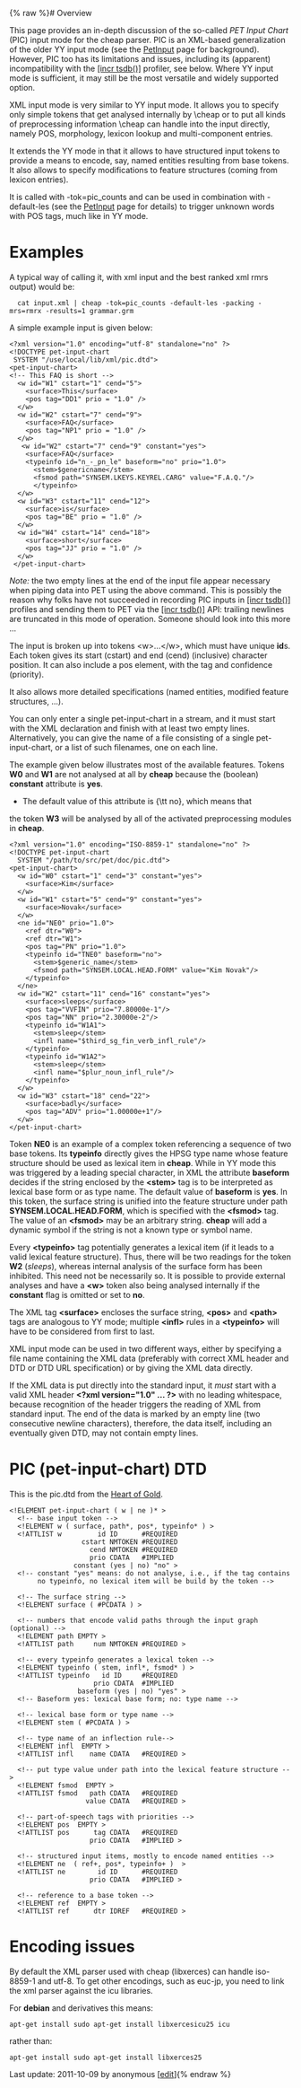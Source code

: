 {% raw %}# Overview

This page provides an in-depth discussion of the so-called *PET Input
Chart* (PIC) input mode for the cheap parser. PIC is an XML-based
generalization of the older YY input mode (see the [PetInput](../PetInput)
page for background). However, PIC too has its limitations and issues,
including its (apparent) incompatibility with the [\[incr
tsdb()\]](http://www.delph-in.net/itsdb) profiler, see below. Where YY
input mode is sufficient, it may still be the most versatile and widely
supported option.

XML input mode is very similar to YY input mode. It allows you to
specify only simple tokens that get analysed internally by \\cheap or to
put all kinds of preprocessing information \\cheap can handle into the
input directly, namely POS, morphology, lexicon lookup and
multi-component entries.

It extends the YY mode in that it allows to have structured input tokens
to provide a means to encode, say, named entities resulting from base
tokens. It also allows to specify modifications to feature structures
(coming from lexicon entries).

It is called with -tok=pic\_counts and can be used in combination with
-default-les (see the [PetInput](../PetInput) page for details) to trigger
unknown words with POS tags, much like in YY mode.

# Examples

A typical way of calling it, with xml input and the best ranked xml rmrs
output) would be:

      cat input.xml | cheap -tok=pic_counts -default-les -packing -mrs=rmrx -results=1 grammar.grm

A simple example input is given below:

    <?xml version="1.0" encoding="utf-8" standalone="no" ?>
    <!DOCTYPE pet-input-chart
     SYSTEM "/use/local/lib/xml/pic.dtd">
    <pet-input-chart>
    <!-- This FAQ is short -->
      <w id="W1" cstart="1" cend="5">
        <surface>This</surface>
        <pos tag="DD1" prio = "1.0" />
      </w>
      <w id="W2" cstart="7" cend="9">
        <surface>FAQ</surface>
        <pos tag="NP1" prio = "1.0" />
      </w>
       <w id="W2" cstart="7" cend="9" constant="yes">
        <surface>FAQ</surface>
        <typeinfo id="n_-_pn_le" baseform="no" prio="1.0">
          <stem>$genericname</stem>
          <fsmod path="SYNSEM.LKEYS.KEYREL.CARG" value="F.A.Q."/>
          </typeinfo>
      </w>
      <w id="W3" cstart="11" cend="12">
        <surface>is</surface>
        <pos tag="BE" prio = "1.0" />
      </w>
      <w id="W4" cstart="14" cend="18">
        <surface>short</surface>
        <pos tag="JJ" prio = "1.0" />
      </w>
     </pet-input-chart>

*Note:* the two empty lines at the end of the input file appear
necessary when piping data into PET using the above command. This is
possibly the reason why folks have not succeeded in recording PIC inputs
in [\[incr tsdb()\]](http://www.delph-in.net/itsdb) profiles and sending
them to PET via the [\[incr tsdb()\]](http://www.delph-in.net/itsdb)
API: trailing newlines are truncated in this mode of operation. Someone
should look into this more ...

The input is broken up into tokens &lt;w&gt;...&lt;/w&gt;, which must
have unique **id**s. Each token gives its start (cstart) and end (cend)
(inclusive) character position. It can also include a pos element, with
the tag and confidence (priority).

It also allows more detailed specifications (named entities, modified
feature structures, ...).

You can only enter a single pet-input-chart in a stream, and it must
start with the XML declaration and finish with at least two empty lines.
Alternatively, you can give the name of a file consisting of a single
pet-input-chart, or a list of such filenames, one on each line.

The example given below illustrates most of the available features.
Tokens **W0** and **W1** are not analysed at all by **cheap** because
the (boolean) **constant** attribute is **yes**.

- The default value of this attribute is {\\tt no}, which means that

the token **W3** will be analysed by all of the activated preprocessing
modules in **cheap**.

    <?xml version="1.0" encoding="ISO-8859-1" standalone="no" ?>
    <!DOCTYPE pet-input-chart
      SYSTEM "/path/to/src/pet/doc/pic.dtd">
    <pet-input-chart>
      <w id="W0" cstart="1" cend="3" constant="yes">
        <surface>Kim</surface>
      </w>
      <w id="W1" cstart="5" cend="9" constant="yes">
        <surface>Novak</surface>
      </w>
      <ne id="NE0" prio="1.0">
        <ref dtr="W0">
        <ref dtr="W1">
        <pos tag="PN" prio="1.0">
        <typeinfo id="TNE0" baseform="no">
          <stem>$generic_name</stem>
          <fsmod path="SYNSEM.LOCAL.HEAD.FORM" value="Kim Novak"/>
        </typeinfo>
      </ne>
      <w id="W2" cstart="11" cend="16" constant="yes">
        <surface>sleeps</surface>
        <pos tag="VVFIN" prio="7.80000e-1"/>
        <pos tag="NN" prio="2.30000e-2"/>
        <typeinfo id="W1A1">
          <stem>sleep</stem>
          <infl name="$third_sg_fin_verb_infl_rule"/>
        </typeinfo>
        <typeinfo id="W1A2">
          <stem>sleep</stem>
          <infl name="$plur_noun_infl_rule"/>
        </typeinfo>
      </w>
      <w id="W3" cstart="18" cend="22">
        <surface>badly</surface>
        <pos tag="ADV" prio="1.00000e+1"/>
      </w>
    </pet-input-chart>

Token **NE0** is an example of a complex token referencing a sequence of
two base tokens. Its **typeinfo** directly gives the HPSG type name
whose feature structure should be used as lexical item in **cheap**.
While in YY mode this was triggered by a leading special character, in
XML the attribute **baseform** decides if the string enclosed by the
**&lt;stem&gt;** tag is to be interpreted as lexical base form or as
type name. The default value of **baseform** is **yes**. In this token,
the surface string is unified into the feature structure under path
**SYNSEM.LOCAL.HEAD.FORM**, which is specified with the
**&lt;fsmod&gt;** tag. The value of an **&lt;fsmod&gt;** may be an
arbitrary string. **cheap** will add a dynamic symbol if the string is
not a known type or symbol name.

Every **&lt;typeinfo&gt;** tag potentially generates a lexical item (if
it leads to a valid lexical feature structure). Thus, there will be two
readings for the token **W2** (*sleeps*), whereas internal analysis of
the surface form has been inhibited. This need not be necessarily so. It
is possible to provide external analyses and have a **&lt;w&gt;** token
also being analysed internally if the **constant** flag is omitted or
set to **no**.

The XML tag **&lt;surface&gt;** encloses the surface string,
**&lt;pos&gt;** and **&lt;path&gt;** tags are analogous to YY mode;
multiple **&lt;infl&gt;** rules in a **&lt;typeinfo&gt;** will have to
be considered from first to last.

XML input mode can be used in two different ways, either by specifying a
file name containing the XML data (preferably with correct XML header
and DTD or DTD URL specification) or by giving the XML data directly.

If the XML data is put directly into the standard input, it *must* start
with a valid XML header **&lt;?xml version="1.0" ... ?&gt;** with no
leading whitespace, because recognition of the header triggers the
reading of XML from standard input. The end of the data is marked by an
empty line (two consecutive newline characters), therefore, the data
itself, including an eventually given DTD, may not contain empty lines.

# PIC (pet-input-chart) DTD

This is the pic.dtd from the [Heart of Gold](https://blog.inductorsoftware.com/docsproto/tools/HeartofgoldTop).

    <!ELEMENT pet-input-chart ( w | ne )* >
      <!-- base input token -->
      <!ELEMENT w ( surface, path*, pos*, typeinfo* ) >
      <!ATTLIST w         id ID      #REQUIRED
                      cstart NMTOKEN #REQUIRED
                        cend NMTOKEN #REQUIRED
                        prio CDATA   #IMPLIED
                    constant (yes | no) "no" >
      <!-- constant "yes" means: do not analyse, i.e., if the tag contains
           no typeinfo, no lexical item will be build by the token -->
     
      <!-- The surface string -->
      <!ELEMENT surface ( #PCDATA ) >
    
      <!-- numbers that encode valid paths through the input graph (optional) -->
      <!ELEMENT path EMPTY >
      <!ATTLIST path     num NMTOKEN #REQUIRED >
     
      <!-- every typeinfo generates a lexical token -->
      <!ELEMENT typeinfo ( stem, infl*, fsmod* ) >
      <!ATTLIST typeinfo   id ID     #REQUIRED
                         prio CDATA  #IMPLIED
                     baseform (yes | no) "yes" >
      <!-- Baseform yes: lexical base form; no: type name -->
    
      <!-- lexical base form or type name -->
      <!ELEMENT stem ( #PCDATA ) >
    
      <!-- type name of an inflection rule-->
      <!ELEMENT infl  EMPTY >
      <!ATTLIST infl    name CDATA   #REQUIRED >
    
      <!-- put type value under path into the lexical feature structure -->
      <!ELEMENT fsmod  EMPTY >
      <!ATTLIST fsmod   path CDATA   #REQUIRED
                       value CDATA   #REQUIRED >
    
      <!-- part-of-speech tags with priorities -->
      <!ELEMENT pos  EMPTY >
      <!ATTLIST pos      tag CDATA   #REQUIRED
                        prio CDATA   #IMPLIED >
    
      <!-- structured input items, mostly to encode named entities -->
      <!ELEMENT ne  ( ref+, pos*, typeinfo+ )  >
      <!ATTLIST ne        id ID      #REQUIRED
                        prio CDATA   #IMPLIED >
     
      <!-- reference to a base token -->
      <!ELEMENT ref  EMPTY >
      <!ATTLIST ref      dtr IDREF   #REQUIRED >

# Encoding issues

By default the XML parser used with cheap (libxerces) can handle
iso-8859-1 and utf-8. To get other encodings, such as euc-jp, you need
to link the xml parser against the icu libraries.

For **debian** and derivatives this means:

    apt-get install sudo apt-get install libxercesicu25 icu

rather than:

    apt-get install sudo apt-get install libxerces25 

Last update: 2011-10-09 by anonymous [[edit](https://github.com/delph-in/docs/wiki/PetInputChart/_edit)]{% endraw %}